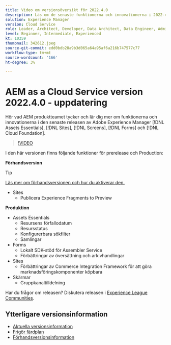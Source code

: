 ```yaml
---
title: Video om versionsöversikt för 2022.4.0
description: Läs om de senaste funktionerna och innovationerna i 2022-4-0-utgåvan av Adobe Experience Manager [!DNL Assets Essentials], [!DNL Sites], [!DNL Screens], [!DNL Forms] och [!DNL Cloud Foundation].
solution: Experience Manager
version: Cloud Service
role: Leader, Architect, Developer, Data Architect, Data Engineer, Admin, User
level: Beginner, Intermediate, Experienced
kt: 10359
thumbnail: 342612.jpeg
source-git-commit: edd0bdb28a9b3d065a64a95af6a216b747577c77
workflow-type: tm+mt
source-wordcount: '166'
ht-degree: 3%

---
```


# AEM as a Cloud Service version 2022.4.0 - uppdatering

Hör vad AEM produktteamet tycker och lär dig mer om funktionerna och innovationerna i den senaste releasen av Adobe Experience Manager [!DNL Assets Essentials], [!DNL Sites], [!DNL Screens], [!DNL Forms] och [!DNL Cloud Foundation].

>[!VIDEO](https://video.tv.adobe.com/v/342612/?quality=12&learn=on)

I den här versionen finns följande funktioner för prerelease och Production:

**Förhandsversion**

>[!TIP]
>
>[Läs mer om förhandsversionen och hur du aktiverar den.](https://experienceleague.adobe.com/docs/experience-manager-cloud-service/content/release-notes/prerelease.html)

* Sites
   * Publicera Experience Fragments to Preview

**Produktion**

* Assets Essentials
   * Resursens förfallodatum
   * Resursstatus
   * Konfigurerbara sökfilter
   * Samlingar
* Forms
   * Lokalt SDK-stöd för Assembler Service
   * Förbättringar av översättning och arkivhandlingar
* Sites
   * Förbättringar av Commerce Integration Framework för att göra marknadsföringskomponenter köpbara
* Skärmar
   * Gruppkanaltilldelning

Har du frågor om releasen?  Diskutera releasen i [Experience League Communities](https://adobe.ly/3LO0gOo).

## Ytterligare versionsinformation

* [Aktuella versionsinformation](https://experienceleague.adobe.com/docs/experience-manager-cloud-service/content/release-notes/home.html)
* [Frigör färdplan](https://experienceleague.adobe.com/docs/experience-manager-release-information/aem-release-updates/update-releases-roadmap.html)
* [Förhandsversionsinformation](https://experienceleague.adobe.com/docs/experience-manager-cloud-service/content/release-notes/prerelease.html)
